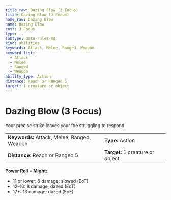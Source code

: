 ```yaml
---
title_raw: Dazing Blow (3 Focus)
title: Dazing Blow (3 Focus)
name_raw: Dazing Blow
name: Dazing Blow
cost: 3 Focus
type: ..
subtype: data-rules-md
kind: abilities
keywords: Attack, Melee, Ranged, Weapon
keyword_list:
  - Attack
  - Melee
  - Ranged
  - Weapon
ability_type: Action
distance: Reach or Ranged 5
target: 1 creature or object
---
```


# Dazing Blow (3 Focus)

Your precise strike leaves your foe struggling to respond.

|                                             |                                  |
| :------------------------------------------ | :------------------------------- |
| **Keywords:** Attack, Melee, Ranged, Weapon | **Type:** Action                 |
| **Distance:** Reach or Ranged 5             | **Target:** 1 creature or object |

**Power Roll + Might:**

- 11 or lower: 6 damage; slowed (EoT)
- 12–16: 8 damage; dazed (EoT)
- 17+: 13 damage; dazed (EoE)
